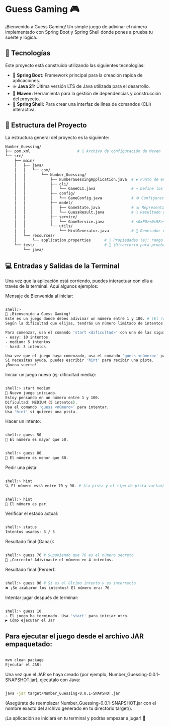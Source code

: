 # Guess Gaming 🎮

¡Bienvenido a Guess Gaming! Un simple juego de adivinar el número implementado con Spring Boot y Spring Shell donde pones a prueba tu suerte y lógica.

## 🚀 Tecnologías

Este proyecto está construido utilizando las siguientes tecnologías:

* 🍃 **Spring Boot:** Framework principal para la creación rápida de aplicaciones.
* ☕ **Java 21:** Última versión LTS de Java utilizada para el desarrollo.
* 🧱 **Maven:** Herramienta para la gestión de dependencias y construcción del proyecto.
* 🐚 **Spring Shell:** Para crear una interfaz de línea de comandos (CLI) interactiva.

## 📂 Estructura del Proyecto

La estructura general del proyecto es la siguiente:

```bash
Number_Guessing/
├── pom.xml                     # 📄 Archivo de configuración de Maven
└── src/
    ├── main/
    │   ├── java/
    │   │   └── com/
    │   │       └── Number_Guessing/
    │   │           ├── NumberGuessingApplication.java  # ▶️ Punto de entrada de la aplicación
    │   │           ├── cli/
    │   │           │   └── GameCLI.java                # ⌨️ Define los comandos de la consola
    │   │           ├── config/
    │   │           │   └── GameConfig.java             # ⚙️ Configuración del rango de números
    │   │           ├── model/
    │   │           │   ├── GameState.java              # 📊 Representa el estado actual del juego (número secreto, intentos, etc.)
    │   │           │   └── GuessResult.java            # 🎯 Resultado de un intento (alto, bajo, correcto)
    │   │           ├── service/
    │   │           │   └── GameService.java            # <0xF0><0x9F><0xA7><0xAD> Lógica central del juego (procesar intentos)
    │   │           └── utils/
    │   │               └── HintGenerator.java          # 🤔 Generador de pistas aleatorias
    │   └── resources/
    │       └── application.properties      # 🔧 Propiedades (ej: rango de números)
    └── test/                               # 🧪 (Directorio para pruebas unitarias)
        └── java/
```

## 💻 Entradas y Salidas de la Terminal
Una vez que la aplicación está corriendo, puedes interactuar con ella a través de la terminal. Aquí algunos ejemplos:

Mensaje de Bienvenida al iniciar:

```Bash

shell:>
🎉 ¡Bienvenido a Guess Gaming!
Este es un juego donde debes adivinar un número entre 1 y 100. # (El rango puede cambiar)
Según la dificultad que elijas, tendrás un número limitado de intentos para adivinar el número correcto.

Para comenzar, usa el comando 'start <dificultad>' con una de las siguientes opciones:
- easy: 10 intentos
- medium: 5 intentos
- hard: 3 intentos

Una vez que el juego haya comenzado, usa el comando 'guess <número>' para intentar adivinar el número.
Si necesitas ayuda, puedes escribir 'hint' para recibir una pista.
¡Buena suerte!
```
Iniciar un juego nuevo (ej: dificultad media):

```Bash

shell:> start medium
🎉 Nuevo juego iniciado.
Estoy pensando en un número entre 1 y 100.
Dificultad: MEDIUM (5 intentos).
Usa el comando 'guess <número>' para intentar.
Usa 'hint' si quieres una pista.
```
Hacer un intento:

```Bash

shell:> guess 50
🔼 El número es mayor que 50.
```
```Bash

shell:> guess 80
🔽 El número es menor que 80.
```
Pedir una pista:

```Bash

shell:> hint
🔍 El número está entre 70 y 90. # (La pista y el tipo de pista varían)
```


```Bash

shell:> hint
🔢 El número es par.

```
Verificar el estado actual:

```Bash

shell:> status
Intentos usados: 3 / 5

```
Resultado final (Ganar):

```Bash

shell:> guess 76 # Suponiendo que 76 es el número secreto
🎉 ¡Correcto! Adivinaste el número en 4 intentos.

```
Resultado final (Perder):

```Bash

shell:> guess 90 # Si es el último intento y es incorrecto
❌ ¡Se acabaron los intentos! El número era: 76

```
Intentar jugar después de terminar:

```Bash

shell:> guess 10
⚠️ El juego ha terminado. Usa 'start' para iniciar otro.
▶️ Cómo ejecutar el Jar
```
## Para ejecutar el juego desde el archivo JAR empaquetado:

```Bash

mvn clean package
Ejecutar el JAR:
```
Una vez que el JAR se haya creado (por ejemplo, Number_Guessing-0.0.1-SNAPSHOT.jar), ejecútalo con Java:

```Bash

java -jar target/Number_Guessing-0.0.1-SNAPSHOT.jar
```
(Asegúrate de reemplazar Number_Guessing-0.0.1-SNAPSHOT.jar con el nombre exacto del archivo generado en tu directorio target/).

¡La aplicación se iniciará en tu terminal y podrás empezar a jugar! 🎉